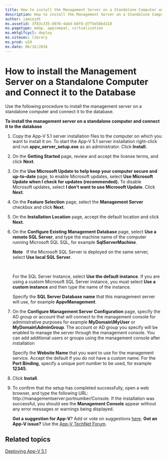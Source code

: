 ```yaml
---
title: How to install the Management Server on a Standalone Computer and Connect it to the Database
description: How to install the Management Server on a Standalone Computer and Connect it to the Database
author: jamiejdt
ms.assetid: 3f83c335-d976-4abd-b8f8-d7f5e50b4318
ms.pagetype: mdop, appcompat, virtualization
ms.mktglfcycl: deploy
ms.sitesec: library
ms.prod: w10
ms.date: 06/16/2016
---
```



# How to install the Management Server on a Standalone Computer and Connect it to the Database


Use the following procedure to install the management server on a standalone computer and connect it to the database.

**To install the management server on a standalone computer and connect it to the database**

1.  Copy the App-V 5.1 server installation files to the computer on which you want to install it on. To start the App-V 5.1 server installation right-click and run **appv\_server\_setup.exe** as an administrator. Click **Install**.

2.  On the **Getting Started** page, review and accept the license terms, and click **Next**.

3.  On the **Use Microsoft Update to help keep your computer secure and up-to-date** page, to enable Microsoft updates, select **Use Microsoft Update when I check for updates (recommended).** To disable Microsoft updates, select **I don’t want to use Microsoft Update**. Click **Next**.

4.  On the **Feature Selection** page, select the **Management Server** checkbox and click **Next**.

5.  On the **Installation Location** page, accept the default location and click **Next**.

6.  On the **Configure Existing Management Database** page, select **Use a remote SQL Server**, and type the machine name of the computer running Microsoft SQL SQL, for example **SqlServerMachine**.

    **Note**  
    If the Microsoft SQL Server is deployed on the same server, select **Use local SQL Server**.

     

    For the SQL Server Instance, select **Use the default instance**. If you are using a custom Microsoft SQL Server instance, you must select **Use a custom instance** and then type the name of the instance.

    Specify the **SQL Server Database name** that this management server will use, for example **AppvManagement**.

7.  On the **Configure Management Server Configuration** page, specify the AD group or account that will connect to the management console for administrative purposes for example **MyDomain\\MyUser** or **MyDomain\\AdminGroup**. The account or AD group you specify will be enabled to manage the server through the management console. You can add additional users or groups using the management console after installation

    Specify the **Website Name** that you want to use for the management service. Accept the default if you do not have a custom name. For the **Port Binding**, specify a unique port number to be used, for example **12345**.

8.  Click **Install**.

9.  To confirm that the setup has completed successfully, open a web browser, and type the following URL: http://managementserver:portnumber/Console. If the installation was successful, you should see the **Management Console** appear without any error messages or warnings being displayed.

    **Got a suggestion for App-V**? Add or vote on suggestions [here](http://appv.uservoice.com/forums/280448-microsoft-application-virtualization). **Got an App-V issue?** Use the [App-V TechNet Forum](https://social.technet.microsoft.com/Forums/home?forum=mdopappv).

## Related topics


[Deploying App-V 5.1](deploying-app-v-51.md)

 

 





